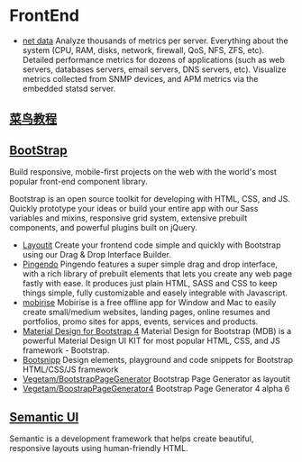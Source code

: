# FrontEnd

* [net data](https://my-netdata.io/) Analyze thousands of metrics per server. 
Everything about the system (CPU, RAM, disks, network, firewall, QoS, NFS, ZFS, etc). 
Detailed performance metrics for dozens of applications (such as web servers, databases servers, email servers, DNS servers, etc). 
Visualize metrics collected from SNMP devices, and APM metrics via the embedded statsd server.

## [菜鸟教程](http://www.runoob.com/)

## [BootStrap](http://getbootstrap.com/)

Build responsive, mobile-first projects on the web with the world's most popular front-end component library.

Bootstrap is an open source toolkit for developing with HTML, CSS, and JS. Quickly prototype your ideas or build your entire app with our Sass variables and mixins, responsive grid system, extensive prebuilt components, and powerful plugins built on jQuery.

* [Layoutit](http://www.layoutit.com/)  Create your frontend code simple and quickly with Bootstrap using our Drag & Drop Interface Builder.
* [Pingendo](https://pingendo.com/)  Pingendo features a super simple drag and drop interface, with a rich library of prebuilt elements that lets you create any web page fastly with ease.  It produces just  plain HTML, SASS and CSS to keep things simple, fully customizable and easely integrable with Javascript.
* [mobirise](https://mobirise.com/)  Mobirise is a free offline app for Window and Mac to easily create small/medium websites, landing pages, online resumes and portfolios, promo sites for apps, events, services and products.
* [Material Design for Bootstrap 4](https://mdbootstrap.com/)  Material Design for Bootstrap (MDB) is a powerful Material Design UI KIT for most popular HTML, CSS, and JS framework - Bootstrap.
* [Bootsnipp](https://bootsnipp.com/)  Design elements, playground and code snippets for Bootstrap HTML/CSS/JS framework
* [Vegetam/BootstrapPageGenerator](https://github.com/Vegetam/BootstrapPageGenerator)  Bootstrap Page Generator as layoutit
* [Vegetam/BoostrapPageGenerator4](https://github.com/Vegetam/BoostrapPageGenerator4)  Bootstrap Page Generator 4 alpha 6

## [Semantic UI](https://semantic-ui.com/)

Semantic is a development framework that helps create beautiful, responsive layouts using human-friendly HTML.
